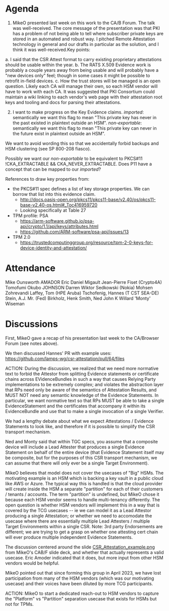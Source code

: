 # Agenda

1. MikeO presented last week on this work to the CA/B Forum. The talk was well-received. 
The core message of the presentation was that PKI has a problem of not being able to tell where subscriber private keys are stored in an automated and robust way. I pitched Remote Attestation technology in general and our drafts in particular as the solution, and I think it was well-received.Key points:

  a. I said that the CSR Attest format to carry existing proprietary attestations should be usable within the year.
  b. The RATS X.509 Evidence work is probably a couple years away from being usable and will probably have a "new devices only" feel; though in some cases it might be possible to retrofit in-field devices.
  c. How the trust stores will be managed is an open question. Likely each CA will manage their own, so each HSM vendor will have to work with each CA. It was suggested that PKI Consortium could maintain a wiki linking to each vendor's web page with their attestation root keys and tooling and docs for parsing their attestations.

2. I want to make progress on the Key Evidence claims.
_imported_: semantically we want this flag to mean "This private key has never in the past existed in plaintext outside an HSM".
_non-exportable_: semantically we want this flag to mean "This private key can never in the future exist in plaintext outside an HSM".

We want to avoid wording this so that we accidentally forbid backups and HSM clustering (see SP 800-208 fiasco).

Possibly we want our _non-exportable_ to be equivalent to PKCS#11 !CKA_EXTRACTABLE && CKA_NEVER_EXTRACTABLE.
Does P11 have a concept that can be mapped to our _imported_?

References to draw key properties from:
* the PKCS#11 spec defines a list of key storage properties. We can borrow that list into this evidence claim.
    * http://docs.oasis-open.org/pkcs11/pkcs11-base/v2.40/os/pkcs11-base-v2.40-os.html#_Toc416959720
    * Looking specifically at Table 27    
* TPM profile: PSA
    * https://arm-software.github.io/psa-api/crypto/1.1/api/keys/attributes.html
    * https://github.com/ARM-software/psa-api/issues/13
* TPM 2.0
    * https://trustedcomputinggroup.org/resource/tpm-2-0-keys-for-device-identity-and-attestation/



# Attendance

Mike Ounsworth
AMADOR Eric
Daniel Migault
Jean-Pierre Fiset (Crypto4A)
Tomofumi Okubo
JOHNSON Darren
Wiktor Sedkowski (Nokia)
Mohsen Zohrevandi
Laffey, Tom (HPE Aruba)
Tschofenig, Hannes (T CST SEA-DE)
Stein, A.J. Mr. (Fed)
Birkholz, Henk
Smith, Ned
John K
Willard 'Monty' Wiseman

# Discussions

First, MikeO gave a recap of his presentation last week to the CA/Browser Forum (see notes above).

We then discussed Hannes' PR with example uses:
https://github.com/lamps-wg/csr-attestation/pull/64/files

ACTION: 
During the discussion, we realized that we need more normative text to forbid the Attestor from splitting Evidence statements or certificate chains across EVidenceBundles in such a way that causes Relying Party implementations to be extremely complex; and violates the abstraction layer that RPs need only be aware of the semantics of Attestation Results, and MUST NOT need any semantic knowledge of the Evidence Statements. In particular, we want normative text so that RPs MUST be able to take a single EvidenceStatement and the certificates that accompany it within its EvidenceBundle and use that to make a single invocation of a single Verifier.

We had a lengthy debate about what we expect Attestations / Evidence Statements to look like, and therefore if it is possible to simplify the CSR transport mechanism.

Ned and Monty said that within TGC specs, you assume that a composite device will include a Lead Attester that produces a single Evidence Statement on behalf of the entire device (that Evidence Statement itself may be composite, but for the purposes of this CSR transport mechanism, we can assume that there will only ever be a single Target Environment).

MikeO believes that model does not cover the usecases of "Big" HSMs. The motivating example is an HSM which is backing a key vault in a public cloud like AWS or Azure. The typical way this is handled is that the cloud provider will create inside the HSM a separate "partition" for each of their customers / tenants / accounts. The term "partition" is undefined, but MikeO chose it because each HSM vendor seems to handle multi-tenancy differently. The open question is whether HSM vendors will implement this in a way that is covered by the TCG usecases -- ie we can model it as a Lead Attestor producing a single Attestation; or whether we need to accomodate the usecase where there are essentially multiple Lead Attesters / multiple Target Environments within a single CSR. Note: 3rd party Endorsements are different; we are trying to get a grasp on whether one attesting cert chain will ever produce multiple independent Evidence Statements.

The discussion centered around the slide [CSR_Attestation_example.png](CSR_Attestation_example.png) from MikeO's CAB/F slide deck, and whether that actually represents a valid usecase. Eric Amoder indicated that it does, but more input from other HSM vendors would be helpful.

MikeO pointed out that since forming this group in April 2023, we have lost participation from many of the HSM vendors (which was our motivating usecase) and their voices have been diluted by more TCG participants.

ACTION: 
MikeO to start a dedicated reach-out to HSM vendors to capture the "Platform" vs "Partition" separation usecase that exists for HSMs but not for TPMs.